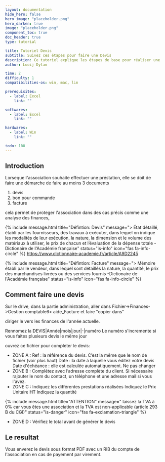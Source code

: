 ```yaml
---
layout: documentation
hide_hero: false
hero_image: "placeholder.png"
hero_darken: true
image: "placeholder.png"
component_toc: true
doc_header: true
type: tutorial

title: Tutoriel Devis
subtitle: Suivez ces étapes pour faire une Devis
description: Ce tutoriel explique les étapes de base pour réaliser une Devis.
author: Looij Dylan

time: 2
difficulty: 1
compatibilities-os: win, mac, lin

prerequisites:
  - label: Excel
    link: ""

softwares: 
  - label: Excel
    link: ""

hardwares: 
  - label: Win
    link: ""

todo: 100
---
```


## Introduction
Lorseque l'association souhaite effectuer une préstation, elle se doit de faire une démarche de faire au moins 3 documents

1. devis
2. bon pour commande
3. facture

cela permet de proteger l'association dans des cas précis comme une analyse des finances, 


{% include message.html title="Défintion: Devis" message="> État détaillé, établi par les fournisseurs, des travaux à exécuter, dans lequel on indique les modalités de leur exécution, la nature, la dimension et le volume des matériaux à utiliser, le prix de chacun et l’évaluation de la dépense totale -Dictionaire de l'Académie française" status="is-info" icon="fas fa-info-circle" %}
https://www.dictionnaire-academie.fr/article/A9D2245


{% include message.html title="Défintion: Facture" message="> Mémoire établi par le vendeur, dans lequel sont détaillés la nature, la quantité, le prix des marchandises livrées ou des services fournis -Dictionaire de l'Académie française" status="is-info" icon="fas fa-info-circle" %}


## Comment faire une devis
Sur le drive, dans la partie administration, aller dans Fichier->Finances->Gestion comptable6> aide_Facture et faire "copier dans"

diriger le vers les finances de l'année actuelle.

Rennomez la DEVIS|Année|mois|jour|-|numéro
Le numéro s'incremente si vous faites plusieurs devis le même jour

ouvrez ce fichier pour completer le devis:

* ZONE A :
    Ref : la référence du devis. C’est la même que le nom de fichier (voir plus haut)
    Date : la date à laquelle vous éditez votre devis
    Date d'échéance : elle est calculée automatiquement. Ne pas changer
* ZONE B :
    Complétez avec l’adresse complète du client. Si nécessaire rajouter le nom du contact, un téléphone et une adresse mail si vous l'avez.
* ZONE C :
    Indiquez les différentes prestations réalisées
    Indiquez le Prix Unitaire HT
    Indiquez la quantité

{% include message.html title="ATTENTION" message=" laissez la TVA à 0% car vous êtes une association et la TVA est non-applicable (article 293 B du CGI)" status="is-danger" icon="fas fa-exclamation-triangle" %}

* ZONE D :
    Vérifiez le total avant de générer le devis

## Le resultat

Vous enverez le devis sous format PDF avec un RIB du compte de l'association en cas de payement par virement.

